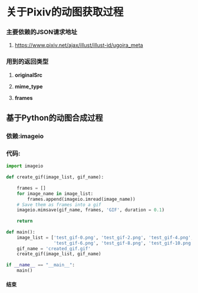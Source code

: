 # 关于Pixiv的动图获取过程

### 主要依赖的JSON请求地址

1. https://www.pixiv.net/ajax/illust/illust-id/ugoira_meta

### 用到的返回类型

 1. **originalSrc**

 2. **mime_type**

 3. **frames**

## 基于Python的动图合成过程
### 依赖:imageio
### 代码:

```python
import imageio
 
def create_gif(image_list, gif_name):
 
    frames = []
    for image_name in image_list:
        frames.append(imageio.imread(image_name))
    # Save them as frames into a gif 
    imageio.mimsave(gif_name, frames, 'GIF', duration = 0.1)
 
    return
 
def main():
    image_list = ['test_gif-0.png', 'test_gif-2.png', 'test_gif-4.png', 
                  'test_gif-6.png', 'test_gif-8.png', 'test_gif-10.png']
    gif_name = 'created_gif.gif'
    create_gif(image_list, gif_name)
    
if __name__ == "__main__":
    main()    
```

#### 结束